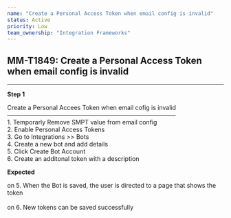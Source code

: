 ```yaml
---
name: "Create a Personal Access Token when email config is invalid"
status: Active
priority: Low
team_ownership: "Integration Frameworks"
---
```


## MM-T1849: Create a Personal Access Token when email config is invalid

---

**Step 1**

Create a Personal Accees Token when email cofig is invalid\
————————————————————————————\
1\. Temporarly Remove SMPT value from email config\
2\. Enable Personal Access Tokens\
3\. Go to Integrations >> Bots\
4\. Create a new bot and add details\
5\. Click Create Bot Account\
6\. Create an additonal token with a description

**Expected**

on 5. When the Bot is saved, the user is directed to a page that shows the token\
\
on 6. New tokens can be saved successfully
